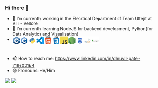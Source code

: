 ### Hi there 👋

<!--
**dhruvil1808/dhruvil1808** is a ✨ _special_ ✨ repository because its `README.md` (this file) appears on your GitHub profile.

<!--Here are some ideas to get you started:-->
- 🔭 I’m currently working in the Elecrtical Department of Team Uttejit at VIT - Vellore 
- 🌱 I’m currently learning NodeJS for backend development, Python(for Data Analytics and Visualisation)
- <img align="left" alt="Cpp" width="26px" src="https://raw.githubusercontent.com/github/explore/80688e429a7d4ef2fca1e82350fe8e3517d3494d/topics/cpp/cpp.png" /><img align="left" alt="C" width="26px" src="https://raw.githubusercontent.com/github/explore/80688e429a7d4ef2fca1e82350fe8e3517d3494d/topics/c/c.png" /><img align="left" alt="Python" width="26px" src="https://raw.githubusercontent.com/github/explore/80688e429a7d4ef2fca1e82350fe8e3517d3494d/topics/python/python.png" /><img align="left" alt="Visual Studio Code" width="26px" src="https://raw.githubusercontent.com/github/explore/80688e429a7d4ef2fca1e82350fe8e3517d3494d/topics/visual-studio-code/visual-studio-code.png" /><img align="left" alt="HTML5" width="26px" src="https://raw.githubusercontent.com/github/explore/80688e429a7d4ef2fca1e82350fe8e3517d3494d/topics/html/html.png" /><img align="left" alt="CSS3" width="26px" src="https://raw.githubusercontent.com/github/explore/80688e429a7d4ef2fca1e82350fe8e3517d3494d/topics/css/css.png" /><img align="left" alt="JavaScript" width="26px" src="https://raw.githubusercontent.com/github/explore/80688e429a7d4ef2fca1e82350fe8e3517d3494d/topics/javascript/javascript.png" /><img align="left" alt="Node.js" width="26px" src="https://raw.githubusercontent.com/github/explore/80688e429a7d4ef2fca1e82350fe8e3517d3494d/topics/nodejs/nodejs.png" /><img align="left" alt="SQL" width="26px" src="https://raw.githubusercontent.com/github/explore/80688e429a7d4ef2fca1e82350fe8e3517d3494d/topics/sql/sql.png" /><img align="left" alt="MySQL" width="26px" src="https://raw.githubusercontent.com/github/explore/80688e429a7d4ef2fca1e82350fe8e3517d3494d/topics/mysql/mysql.png" /><img align="left" alt="MongoDB" width="26px" src="https://raw.githubusercontent.com/github/explore/80688e429a7d4ef2fca1e82350fe8e3517d3494d/topics/mongodb/mongodb.png" />
<br/>

- 📫 How to reach me: https://www.linkedin.com/in/dhruvil-patel-7196021b4
- 😄 Pronouns: He/Him
<!--- - ⚡ Fun fact: 
👯 I’m looking to collaborate on ...
- 🤔 I’m looking for help with ...
- 💬 Ask me about ... -->

<img align="center" src="https://github-readme-stats.vercel.app/api?username=dhruvil1808&show_icons=true&theme=chartreuse-dark" width="700">
<img align="center" src="https://github-readme-stats.vercel.app/api/top-langs/?username=dhruvil1808&&show_icons=true&&theme=highcontrast" width="500"/>

